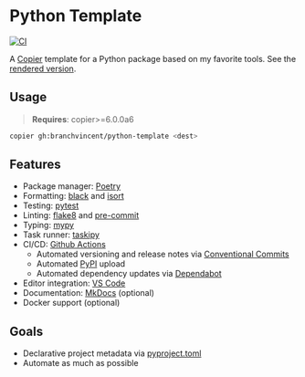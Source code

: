 # Python Template

[![CI](https://github.com/branchvincent/python-template/workflows/CI/badge.svg)](https://github.com/branchvincent/python-template/actions/workflows/ci.yaml)

A [Copier](https://github.com/copier-org/copier) template for a Python package based on my favorite tools. See the [rendered version](https://github.com/branchvincent/python-template/tree/rendered).

## Usage

> **Requires**: copier>=6.0.0a6

```sh
copier gh:branchvincent/python-template <dest>
```

## Features

- Package manager: [Poetry](https://python-poetry.org/)
- Formatting: [black](https://black.readthedocs.io/en/stable/) and [isort](https://isort.readthedocs.io/en/latest/)
- Testing: [pytest](https://docs.pytest.org/en/latest/)
- Linting: [flake8](https://flake8.pycqa.org/) and [pre-commit](https://pre-commit.com/)
- Typing: [mypy](https://mypy.readthedocs.io/en/stable/)
- Task runner: [taskipy](https://github.com/illBeRoy/taskipy)
- CI/CD: [Github Actions](https://docs.github.com/en/actions)
  - Automated versioning and release notes via [Conventional Commits](https://www.conventionalcommits.org/)
  - Automated [PyPI](https://pypi.org/) upload
  - Automated dependency updates via [Dependabot](https://dependabot.com/)
- Editor integration: [VS Code](https://code.visualstudio.com/)
- Documentation: [MkDocs](https://www.mkdocs.org/) (optional)
- Docker support (optional)

## Goals

- Declarative project metadata via [pyproject.toml](https://snarky.ca/what-the-heck-is-pyproject-toml/)
- Automate as much as possible
